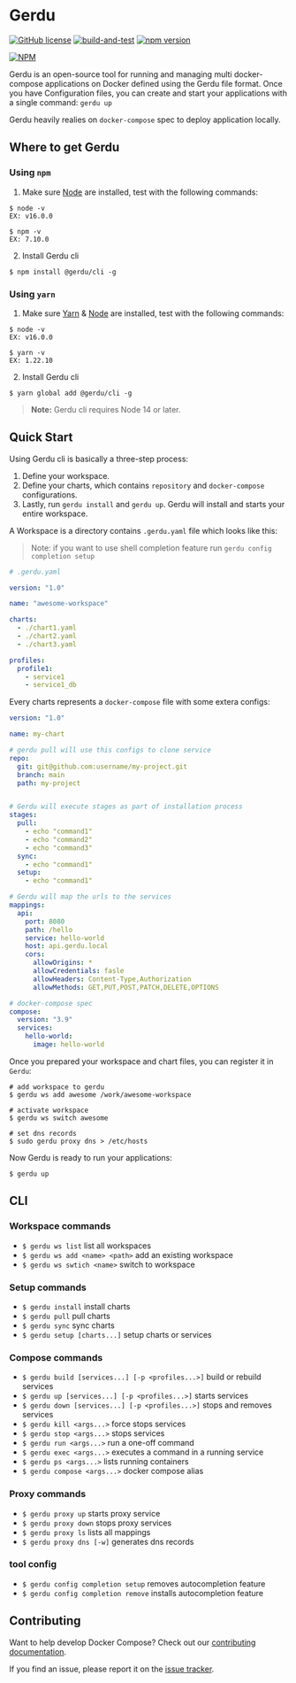 Gerdu
========

[![GitHub license](https://img.shields.io/badge/license-MIT-blue.svg)](https://github.com/gerdu-tool/cli/blob/main/LICENSE)
[![build-and-test](https://github.com/gerdu-tool/cli/actions/workflows/build-and-test.yml/badge.svg)](https://github.com/gerdu-tool/cli/actions/workflows/build-and-test.yml)
[![npm version](https://badge.fury.io/js/@gerdu%2Fcli.svg)](https://badge.fury.io/js/@gerdu%2Fcli)

[![NPM](https://nodei.co/npm/@gerdu/cli.png?mini=true)](https://npmjs.org/package/@gerdu/cli)

Gerdu is an open-source tool for running and managing multi docker-compose applications on Docker defined using the Gerdu file format. Once you have Configuration files, you can create and start your applications with a single command: `gerdu up`

Gerdu heavily realies on `docker-compose` spec to deploy application locally. 

Where to get Gerdu
----------------------------
### Using `npm`

1. Make sure [Node](https://nodejs.org/en/download/package-manager/) are installed, test with the following commands:

```console
$ node -v
EX: v16.0.0

$ npm -v
EX: 7.10.0
```

2. Install Gerdu cli
```console
$ npm install @gerdu/cli -g
```

### Using `yarn`

1. Make sure [Yarn](https://classic.yarnpkg.com/en/docs/cli/install/) & [Node](https://nodejs.org/en/download/package-manager/) are installed, test with the following commands:

```console
$ node -v
EX: v16.0.0

$ yarn -v
EX: 1.22.10
```

2. Install Gerdu cli
```console
$ yarn global add @gerdu/cli -g
```

> **Note:** Gerdu cli requires Node 14 or later.

Quick Start
-----------

Using Gerdu cli is basically a three-step process:
1. Define your workspace.
2. Define your charts, which contains `repository` and `docker-compose` configurations.
3. Lastly, run `gerdu install` and `gerdu up`. Gerdu will install and starts your entire workspace. 

A Workspace is a directory contains `.gerdu.yaml` file which looks like this:

> Note: if you want to use shell completion feature run `gerdu config completion setup`

```yaml
# .gerdu.yaml

version: "1.0"

name: "awesome-workspace"

charts:
  - ./chart1.yaml
  - ./chart2.yaml
  - ./chart3.yaml

profiles:
  profile1:
    - service1
    - service1_db
```

Every charts represents a `docker-compose` file with some extera configs:
```yaml
version: "1.0"

name: my-chart

# gerdu pull will use this configs to clone service
repo:
  git: git@github.com:username/my-project.git
  branch: main
  path: my-project


# Gerdu will execute stages as part of installation process
stages:
  pull:
    - echo "command1"
    - echo "command2"
    - echo "command3"
  sync:
    - echo "command1"
  setup:
    - echo "command1"

# Gerdu will map the urls to the services
mappings:
  api:
    port: 8080
    path: /hello
    service: hello-world
    host: api.gerdu.local
    cors:
      allowOrigins: *
      allowCredentials: fasle
      allowHeaders: Content-Type,Authorization
      allowMethods: GET,PUT,POST,PATCH,DELETE,OPTIONS

# docker-compose spec
compose:
  version: "3.9"
  services:
    hello-world:
      image: hello-world
```

Once you prepared your workspace and chart files, you can register it in `Gerdu`:
```console
# add workspace to gerdu
$ gerdu ws add awesome /work/awesome-workspace

# activate workspace
$ gerdu ws switch awesome

# set dns records
$ sudo gerdu proxy dns > /etc/hosts
```


Now Gerdu is ready to run your applications:
```console
$ gerdu up
```

CLI
-----------

### Workspace commands

- `$ gerdu ws list` list all workspaces
- `$ gerdu ws add <name> <path>` add an existing workspace
- `$ gerdu ws swtich <name>` switch to workspace

### Setup commands
- `$ gerdu install` install charts
- `$ gerdu pull` pull charts
- `$ gerdu sync` sync charts
- `$ gerdu setup [charts...]` setup charts or services

### Compose commands
- `$ gerdu build [services...] [-p <profiles...>]` build or rebuild services
- `$ gerdu up [services...] [-p <profiles...>]` starts services
- `$ gerdu down [services...] [-p <profiles...>]` stops and removes services
- `$ gerdu kill <args...>` force stops services
- `$ gerdu stop <args...>` stops services
- `$ gerdu run <args...>` run a one-off command
- `$ gerdu exec <args...>` executes a command in a running service
- `$ gerdu ps <args...>` lists running containers
- `$ gerdu compose <args...>` docker compose alias

### Proxy commands
- `$ gerdu proxy up` starts proxy service
- `$ gerdu proxy down` stops proxy services
- `$ gerdu proxy ls` lists all mappings
- `$ gerdu proxy dns [-w]` generates dns records

### tool config
- `$ gerdu config completion setup` removes autocompletion feature
- `$ gerdu config completion remove` installs autocompletion feature 

Contributing
------------

Want to help develop Docker Compose? Check out our
[contributing documentation](https://github.com/gerdu-tool/cli/blob/main/CONTRIBUTING.md).

If you find an issue, please report it on the
[issue tracker](https://github.com/gerdu-tool/cli/issues/new/choose).